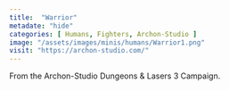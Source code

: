 ```yaml
---
title:  "Warrior"
metadate: "hide"
categories: [ Humans, Fighters, Archon-Studio ]
image: "/assets/images/minis/humans/Warrior1.png"
visit: "https://archon-studio.com/"
---
```

From the Archon-Studio Dungeons & Lasers 3 Campaign.
